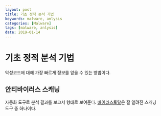 ```yaml
---
layout: post
title: 기초 정적 분석 기법
keywords: malware, anlysis
categories: [Malware]
tags: [malware, anlysis]
date: 2019-01-14
---
```


# 기초 정적 분석 기법
악성코드에 대해 가장 빠르게 정보를 얻을 수 있는 방법이다.


## 안티바이러스 스캐닝
자동화 도구로 분석 결과를 보고서 형태로 보여준다.
[바이러스토탈](https://virustotal.com)은 잘 알려진 스캐닝 도구 중 하나이다.
